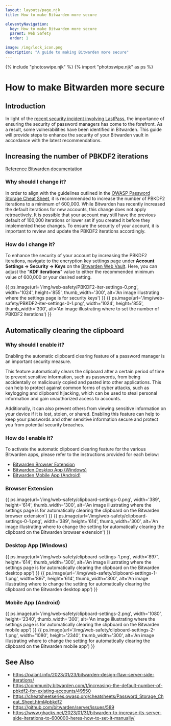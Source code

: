 ```yaml
---
layout: layouts/page.njk
title: How to make Bitwarden more secure

eleventyNavigation:
  key: How to make Bitwarden more secure
  parent: Web Safety
  order: 1

image: /img/lock_icon.png
description: "A guide to making Bitwarden more secure"
---
```

{% include "photoswipe.njk" %}
{% import "photoswipe.njk" as ps %}

# How to make Bitwarden more secure

## Introduction

In light of the [recent security incident involving LastPass](https://blog.lastpass.com/2022/12/notice-of-recent-security-incident/), the importance of ensuring the security of password managers has come to the forefront. As a result, some vulnerabilities have been identified in Bitwarden. This guide will provide steps to enhance the security of your Bitwarden vault in accordance with the latest recommendations.

## Increasing the number of PBKDF2 iterations

[Reference Bitwarden documentation](https://bitwarden.com/help/what-encryption-is-used/#changing-kdf-iterations)

### Why should I change it?

In order to align with the guidelines outlined in the [OWASP Password Storage Cheat Sheet](https://cheatsheetseries.owasp.org/cheatsheets/Password_Storage_Cheat_Sheet.html#pbkdf2), it is recommended to increase the number of PBKDF2 iterations to a minimum of 600,000. While Bitwarden has recently increased the default iterations for new accounts, this change does not apply retroactively. It is possible that your account may still have the previous default of 100,000 iterations or lower set if you created it before they implemented these changes. To ensure the security of your account, it is important to review and update the PBKDF2 iterations accordingly.

### How do I change it?

To enhance the security of your account by increasing the PBKDF2 iterations, navigate to the encryption key settings page under **Account Settings → Security → Keys** on the [Bitwarden Web Vault](https://vault.bitwarden.com/). Here, you can adjust the "**KDF iterations**" value to either the recommended minimum value of 600,000 or your desired setting.

<div class="pswp-gallery">
{{ ps.image(url='/img/web-safety/PBKDF2-iter-settings-0.png', width='1024', height='855', thumb_width='300', alt='An image illustrating where the settings page is for security keys') }}
{{ ps.image(url='/img/web-safety/PBKDF2-iter-settings-0-1.png', width='1024', height='855', thumb_width='300', alt='An image illustrating where to set the number of PBKDF2 iterations') }}
</div>

## Automatically clearing the clipboard

### Why should I enable it?

Enabling the automatic clipboard clearing feature of a password manager is an important security measure.

This feature automatically clears the clipboard after a certain period of time to prevent sensitive information, such as passwords, from being accidentally or maliciously copied and pasted into other applications. This can help to protect against common forms of cyber attacks, such as keylogging and clipboard hijacking, which can be used to steal personal information and gain unauthorized access to accounts.

Additionally, it can also prevent others from viewing sensitive information on your device if it is lost, stolen, or shared. Enabling this feature can help to keep your passwords and other sensitive information secure and protect you from potential security breaches.

### How do I enable it?

To activate the automatic clipboard clearing feature for the various Bitwarden apps, please refer to the instructions provided for each below:

<!-- no toc -->
- [Bitwarden Browser Extension](#browser-extension)
- [Bitwarden Desktop App (Windows)](#desktop-app-windows)
- [Bitwarden Mobile App (Android)](#mobile-app-android)

### Browser Extension

<div class="pswp-gallery">
{{ ps.image(url='/img/web-safety/clipboard-settings-0.png', width='389', height='614', thumb_width='300', alt='An image illustrating where the settings page is for automatically clearing the clipboard on the Bitwarden browser extension') }}
{{ ps.image(url='/img/web-safety/clipboard-settings-0-1.png', width='389', height='614', thumb_width='300', alt='An image illustrating where to change the setting for automatically clearing the clipboard on the Bitwarden browser extension') }}
</div>

### Desktop App (Windows)

<div class="pswp-gallery">
{{ ps.image(url='/img/web-safety/clipboard-settings-1.png', width='897', height='614', thumb_width='300', alt='An image illustrating where the settings page is for automatically clearing the clipboard on the Bitwarden desktop app') }}
{{ ps.image(url='/img/web-safety/clipboard-settings-1-1.png', width='897', height='614', thumb_width='300', alt='An image illustrating where to change the setting for automatically clearing the clipboard on the Bitwarden desktop app') }}
</div>

### Mobile App (Android)

<div class="pswp-gallery">
{{ ps.image(url='/img/web-safety/clipboard-settings-2.png', width='1080', height='2340', thumb_width='300', alt='An image illustrating where the settings page is for automatically clearing the clipboard on the Bitwarden mobile app') }}
{{ ps.image(url='/img/web-safety/clipboard-settings-2-1.png', width='1080', height='2340', thumb_width='300', alt='An image illustrating where to change the setting for automatically clearing the clipboard on the Bitwarden mobile app') }}
</div>

## See Also

- <https://palant.info/2023/01/23/bitwarden-design-flaw-server-side-iterations/>
- <https://community.bitwarden.com/t/increasing-the-default-number-of-pbkdf2-for-existing-accounts/49550>
- <https://cheatsheetseries.owasp.org/cheatsheets/Password_Storage_Cheat_Sheet.html#pbkdf2>
- <https://github.com/bitwarden/server/issues/589>
- <https://www.ghacks.net/2023/01/31/bitwarden-to-increase-its-server-side-iterations-to-600000-heres-how-to-set-it-manually/>
